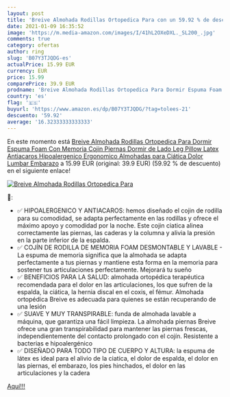 ```yaml
---
layout: post
title: 'Breive Almohada Rodillas Ortopedica Para con un 59.92 % de descuento'
date: 2021-01-09 16:35:52
image: 'https://m.media-amazon.com/images/I/41hL2OXeDXL._SL200_.jpg'
comments: true
category: ofertas
author: ring
slug: 'B07Y3TJQDG-es'
actualPrice: 15.99 EUR
currency: EUR
price: 15.99
comparePrice: 39.9 EUR
prodname: 'Breive Almohada Rodillas Ortopedica Para Dormir Espuma Foam Con Memoria Cojin Piernas Dormir de Lado Leg Pillow Latex Antiacaros Hipoalergenico Ergonomico Almohadas para Ciática Dolor Lumbar Embarazo'
country: 'es'
flag: '🇪🇸'
buyurl: 'https://www.amazon.es/dp/B07Y3TJQDG/?tag=tolees-21'
descuento: '59.92'
average: '16.32333333333333'
---
```


En este momento está [Breive Almohada Rodillas Ortopedica Para Dormir Espuma Foam Con Memoria Cojin Piernas Dormir de Lado Leg Pillow Latex Antiacaros Hipoalergenico Ergonomico Almohadas para Ciática Dolor Lumbar Embarazo](https://www.amazon.es/dp/B07Y3TJQDG/?tag=tolees-21) a 15.99 EUR (original: 39.9 EUR) (59.92 %  de descuento) en el siguiente enlace!

[![Breive Almohada Rodillas Ortopedica Para](https://m.media-amazon.com/images/I/41hL2OXeDXL._SL200_.jpg)](https://www.amazon.es/dp/B07Y3TJQDG/?tag=tolees-21)

🔎:

- ✅ HIPOALERGENICO Y ANTIACAROS: hemos diseñado el cojin de rodilla para su comodidad, se adapta perfectamente en las rodillas y ofrece el máximo apoyo y comodidad por la noche. Este cojin ciatica alinea correctamente las piernas, las caderas y la columna y alivia la presión en la parte inferior de la espalda.
- ✅ COJÍN DE RODILLA DE MEMORIA FOAM DESMONTABLE Y LAVABLE - La espuma de memoria significa que la almohada se adapta perfectamente a tus piernas y mantiene esta forma en la memoria para sostener tus articulaciones perfectamente. Mejorará tu sueño
- ✅ BENEFICIOS PARA LA SALUD: almohada ortopédica terapéutica recomendada para el dolor en las articulaciones, los que sufren de la espalda, la ciática, la hernia discal en el coxis, el fémur. Almohada ortopédica Breive es adecuada para quienes se están recuperando de una lesión
- ✅ SUAVE Y MUY TRANSPIRABLE: funda de almohada lavable a máquina, que garantiza una fácil limpieza. La almohada piernas Breive ofrece una gran transpirabilidad para mantener las piernas frescas, independientemente del contacto prolongado con el cojín. Resistente a bacterias e hipoalergénico
- ✅ DISEÑADO PARA TODO TIPO DE CUERPO Y ALTURA: la espuma de látex es ideal para el alivio de la ciatica, el dolor de espalda, el dolor en las piernas, el embarazo, los pies hinchados, el dolor en las articulaciones y la cadera

[Aquí!!!](https://www.amazon.es/dp/B07Y3TJQDG/?tag=tolees-21)
